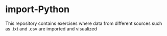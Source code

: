 # import-Python
This repository contains exercises where data from different sources such as .txt and .csv are imported and visualized

